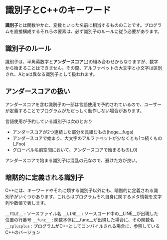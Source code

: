 # 識別子とC++のキーワード

**識別子**とは関数やかた、変数といった名前に相当するもののことです。プログラムを直接構成するそれらの要素は、必ず識別子のルールに従う必要があります。

## 識別子のルール
識別子は、半角英数字と**アンダースコア**(_)の組み合わせからなりますが、数字から始まることはできません。その際、アルファベットの大文字と小文字は区別され、Aとaは異なる識別子として扱われます。

## アンダースコアの扱い
アンダースコアを含む識別子の一部は言語使用で予約されているので、ユーザーが定義することでプログラムがただっしく動作しない場合があります。

言語使用が予約している識別子は次のとおり

- アンダースコアが2つ連続した部分を具組むもの(hoge__fuga)
- アンダースコアで始まり、大文字のアルファベットが少なくとも1つ続くもの(_Foo)
- グローバル名前空間において、アンダースコアで始まるもの(_0)

アンダースコアで始まる識別子は混乱の元なので、避けた方が良い。

## 暗黙的に定義される識別子
C++には、キーワードやそれに類する識別子以外にも、暗黙的に定義される識別子がいくつかあります。これらはプログラムそれ自身に関するメタ情報を文字列や数値で表します。

`__FILE__` : ソースファイル名
`__LINE__` : ソースコード中の__LINE__が出現した位置の行番号
`__func__` : 関数本体に__func__が出現した場合に、その関数名
`__cplusplus` : プログラムがC++としてコンパイルされる場合に、参照しているC++のバージョン

